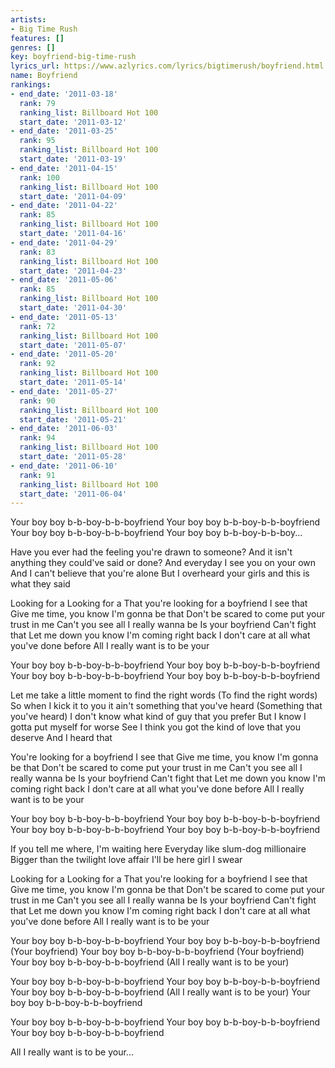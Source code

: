 ```yaml
---
artists:
- Big Time Rush
features: []
genres: []
key: boyfriend-big-time-rush
lyrics_url: https://www.azlyrics.com/lyrics/bigtimerush/boyfriend.html
name: Boyfriend
rankings:
- end_date: '2011-03-18'
  rank: 79
  ranking_list: Billboard Hot 100
  start_date: '2011-03-12'
- end_date: '2011-03-25'
  rank: 95
  ranking_list: Billboard Hot 100
  start_date: '2011-03-19'
- end_date: '2011-04-15'
  rank: 100
  ranking_list: Billboard Hot 100
  start_date: '2011-04-09'
- end_date: '2011-04-22'
  rank: 85
  ranking_list: Billboard Hot 100
  start_date: '2011-04-16'
- end_date: '2011-04-29'
  rank: 83
  ranking_list: Billboard Hot 100
  start_date: '2011-04-23'
- end_date: '2011-05-06'
  rank: 85
  ranking_list: Billboard Hot 100
  start_date: '2011-04-30'
- end_date: '2011-05-13'
  rank: 72
  ranking_list: Billboard Hot 100
  start_date: '2011-05-07'
- end_date: '2011-05-20'
  rank: 92
  ranking_list: Billboard Hot 100
  start_date: '2011-05-14'
- end_date: '2011-05-27'
  rank: 90
  ranking_list: Billboard Hot 100
  start_date: '2011-05-21'
- end_date: '2011-06-03'
  rank: 94
  ranking_list: Billboard Hot 100
  start_date: '2011-05-28'
- end_date: '2011-06-10'
  rank: 91
  ranking_list: Billboard Hot 100
  start_date: '2011-06-04'
---
```


Your boy boy b-b-boy-b-b-boyfriend
Your boy boy b-b-boy-b-b-boyfriend
Your boy boy b-b-boy-b-b-boyfriend
Your boy boy b-b-boy-b-b-boy...

Have you ever had the feeling you're drawn to someone?
And it isn't anything they could've said or done?
And everyday I see you on your own
And I can't believe that you're alone
But I overheard your girls and this is what they said

Looking for a
Looking for a
That you're looking for a boyfriend
I see that
Give me time, you know I'm gonna be that
Don't be scared to come put your trust in me
Can't you see all I really wanna be
Is your boyfriend
Can't fight that
Let me down you know I'm coming right back
I don't care at all what you've done before
All I really want is to be your

Your boy boy b-b-boy-b-b-boyfriend
Your boy boy b-b-boy-b-b-boyfriend
Your boy boy b-b-boy-b-b-boyfriend
Your boy boy b-b-boy-b-b-boyfriend

Let me take a little moment to find the right words
(To find the right words)
So when I kick it to you it ain't something that you've heard
(Something that you've heard)
I don't know what kind of guy that you prefer
But I know I gotta put myself for worse
See I think you got the kind of love that you deserve
And I heard that

You're looking for a boyfriend
I see that
Give me time, you know I'm gonna be that
Don't be scared to come put your trust in me
Can't you see all I really wanna be
Is your boyfriend
Can't fight that
Let me down you know I'm coming right back
I don't care at all what you've done before
All I really want is to be your

Your boy boy b-b-boy-b-b-boyfriend
Your boy boy b-b-boy-b-b-boyfriend
Your boy boy b-b-boy-b-b-boyfriend
Your boy boy b-b-boy-b-b-boyfriend

If you tell me where, I'm waiting here
Everyday like slum-dog millionaire
Bigger than the twilight love affair
I'll be here girl I swear

Looking for a
Looking for a
That you're looking for a boyfriend
I see that
Give me time, you know I'm gonna be that
Don't be scared to come put your trust in me
Can't you see all I really wanna be
Is your boyfriend
Can't fight that
Let me down you know I'm coming right back
I don't care at all what you've done before
All I really want is to be your

Your boy boy b-b-boy-b-b-boyfriend
Your boy boy b-b-boy-b-b-boyfriend
(Your boyfriend)
Your boy boy b-b-boy-b-b-boyfriend
(Your boyfriend)
Your boy boy b-b-boy-b-b-boyfriend
(All I really want is to be your)

Your boy boy b-b-boy-b-b-boyfriend
Your boy boy b-b-boy-b-b-boyfriend
Your boy boy b-b-boy-b-b-boyfriend
(All I really want is to be your)
Your boy boy b-b-boy-b-b-boyfriend

Your boy boy b-b-boy-b-b-boyfriend
Your boy boy b-b-boy-b-b-boyfriend
Your boy boy b-b-boy-b-b-boyfriend

All I really want is to be your...



